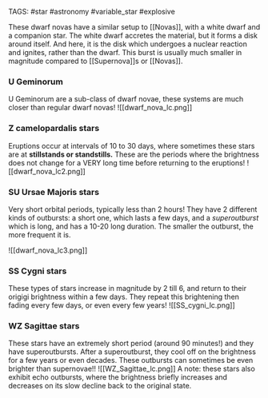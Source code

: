 TAGS: #star #astronomy #variable_star #explosive 

These dwarf novas have a similar setup to [[Novas]], with a white dwarf and a companion star. The white dwarf accretes the material, but it forms a disk around itself. And here, it is the disk which undergoes a nuclear reaction and ignites, rather than the dwarf. This burst is usually much smaller in magnitude compared to [[Supernova]]s or [[Novas]]. 

### U Geminorum
U Geminorum are a sub-class of dwarf novae, these systems are much closer than regular dwarf novas!
![[dwarf_nova_lc.png]]

### Z camelopardalis stars
Eruptions occur at intervals of 10 to 30 days, where sometimes these stars are at **stillstands or standstills.** These are the periods where the brightness does not change for a VERY long time before returning to the eruptions!
![[dwarf_nova_lc2.png]]
### SU Ursae Majoris stars
Very short orbital periods, typically less than 2 hours! They have 2 different kinds of outbursts: a short one, which lasts a few days, and a *superoutburst* which is long, and has a 10-20 long duration. The smaller the outburst, the more frequent it is. 

![[dwarf_nova_lc3.png]]

### SS Cygni stars
These types of stars increase in magnitude by 2 till 6, and return to their origigi brightness within a few days. They repeat this brightening then fading every few days, or even every few years! 
![[SS_cygni_lc.png]]

### WZ Sagittae stars
These stars have an extremely short period (around 90 minutes!) and they have superoutbursts. After a superoutburst, they cool off on the brightness for a few years or even decades. These outbursts can sometimes be even brighter than supernovae!!
![[WZ_Sagittae_lc.png]]
A note: these stars also exhibit echo outbursts, where the brightness briefly increases and decreases on its slow decline back to the original state. 